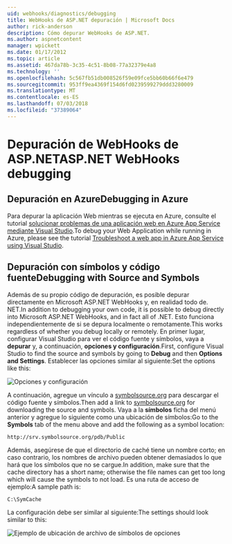```yaml
---
uid: webhooks/diagnostics/debugging
title: WebHooks de ASP.NET depuración | Microsoft Docs
author: rick-anderson
description: Cómo depurar WebHooks de ASP.NET.
ms.author: aspnetcontent
manager: wpickett
ms.date: 01/17/2012
ms.topic: article
ms.assetid: 467da78b-3c35-4c51-8b08-77a32379e4a8
ms.technology: ''
ms.openlocfilehash: 5c567fb51db008526f59e09fce5bb60b66f6e479
ms.sourcegitcommit: 953ff9ea4369f154d6fd0239599279ddd3280009
ms.translationtype: MT
ms.contentlocale: es-ES
ms.lasthandoff: 07/03/2018
ms.locfileid: "37389064"
---
```

# <a name="aspnet-webhooks-debugging"></a><span data-ttu-id="c0aa4-103">Depuración de WebHooks de ASP.NET</span><span class="sxs-lookup"><span data-stu-id="c0aa4-103">ASP.NET WebHooks debugging</span></span>  

## <a name="debugging-in-azure"></a><span data-ttu-id="c0aa4-104">Depuración en Azure</span><span class="sxs-lookup"><span data-stu-id="c0aa4-104">Debugging in Azure</span></span>

<span data-ttu-id="c0aa4-105">Para depurar la aplicación Web mientras se ejecuta en Azure, consulte el tutorial [solucionar problemas de una aplicación web en Azure App Service mediante Visual Studio](https://azure.microsoft.com/documentation/articles/web-sites-dotnet-troubleshoot-visual-studio/#webserverlogs).</span><span class="sxs-lookup"><span data-stu-id="c0aa4-105">To debug your Web Application while running in Azure, please see the tutorial [Troubleshoot a web app in Azure App Service using Visual Studio](https://azure.microsoft.com/documentation/articles/web-sites-dotnet-troubleshoot-visual-studio/#webserverlogs).</span></span>

## <a name="debugging-with-source-and-symbols"></a><span data-ttu-id="c0aa4-106">Depuración con símbolos y código fuente</span><span class="sxs-lookup"><span data-stu-id="c0aa4-106">Debugging with Source and Symbols</span></span>

<span data-ttu-id="c0aa4-107">Además de su propio código de depuración, es posible depurar directamente en Microsoft ASP.NET WebHooks y, en realidad todo de. NET.</span><span class="sxs-lookup"><span data-stu-id="c0aa4-107">In addition to debugging your own code, it is possible to debug directly into Microsoft ASP.NET WebHooks, and in fact all of .NET.</span></span> <span data-ttu-id="c0aa4-108">Esto funciona independientemente de si se depura localmente o remotamente.</span><span class="sxs-lookup"><span data-stu-id="c0aa4-108">This works regardless of whether you debug locally or remotely.</span></span> <span data-ttu-id="c0aa4-109">En primer lugar, configurar Visual Studio para ver el código fuente y símbolos, vaya a **depurar** y, a continuación, **opciones y configuración**.</span><span class="sxs-lookup"><span data-stu-id="c0aa4-109">First, configure Visual Studio to find the source and symbols by going to **Debug** and then **Options and Settings**.</span></span> <span data-ttu-id="c0aa4-110">Establecer las opciones similar al siguiente:</span><span class="sxs-lookup"><span data-stu-id="c0aa4-110">Set the options like this:</span></span>

![Opciones y configuración](_static/SourceSymbols.png)

<span data-ttu-id="c0aa4-112">A continuación, agregue un vínculo a [symbolsource.org](http://symbolsource.org) para descargar el código fuente y símbolos.</span><span class="sxs-lookup"><span data-stu-id="c0aa4-112">Then add a link to [symbolsource.org](http://symbolsource.org) for downloading the source and symbols.</span></span> <span data-ttu-id="c0aa4-113">Vaya a la **símbolos** ficha del menú anterior y agregue lo siguiente como una ubicación de símbolos:</span><span class="sxs-lookup"><span data-stu-id="c0aa4-113">Go to the **Symbols** tab of the menu above and add the following as a symbol location:</span></span>

```
http://srv.symbolsource.org/pdb/Public
```

<span data-ttu-id="c0aa4-114">Además, asegúrese de que el directorio de caché tiene un nombre corto; en caso contrario, los nombres de archivo pueden obtener demasiados lo que hará que los símbolos que no se cargue.</span><span class="sxs-lookup"><span data-stu-id="c0aa4-114">In addition, make sure that the cache directory has a short name; otherwise the file names can get too long which will cause the symbols to not load.</span></span> <span data-ttu-id="c0aa4-115">Es una ruta de acceso de ejemplo:</span><span class="sxs-lookup"><span data-stu-id="c0aa4-115">A sample path is:</span></span>

```
C:\SymCache
```

<span data-ttu-id="c0aa4-116">La configuración debe ser similar al siguiente:</span><span class="sxs-lookup"><span data-stu-id="c0aa4-116">The settings should look similar to this:</span></span>

![Ejemplo de ubicación de archivo de símbolos de opciones](_static/SymSource.png)
